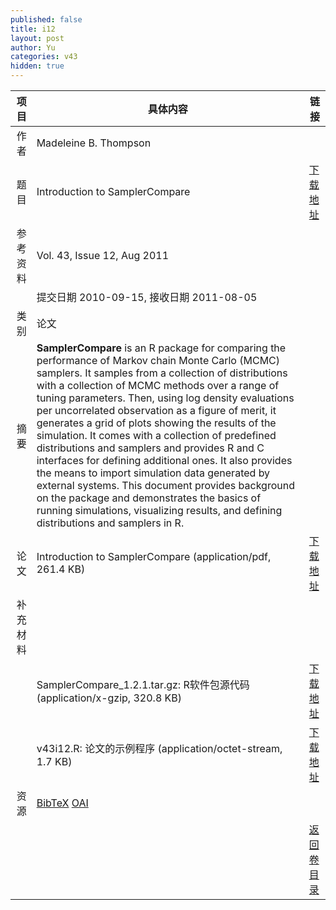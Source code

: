 ```yaml
---
published: false
title: i12
layout: post
author: Yu
categories: v43
hidden: true
---
```


| 项目 | 具体内容 | 链接 |
|---:|---|---|
| 作者 | Madeleine B. Thompson| |
| 题目 |Introduction to SamplerCompare | [下载地址](http://www.jstatsoft.org/v43/i12/paper) |
| 参考资料 |Vol. 43, Issue 12, Aug 2011 | |
| | 提交日期 2010-09-15, 接收日期 2011-08-05| | 
| 类别 | 论文| |
| 摘要 | <b>SamplerCompare</b> is an R package for comparing the performance of Markov chain Monte Carlo (MCMC) samplers. It samples from a collection of distributions with a collection of MCMC methods over a range of tuning parameters. Then, using log density evaluations per uncorrelated observation as a figure of merit, it generates a grid of plots showing the results of the simulation. It comes with a collection of predefined distributions and samplers and provides R and C interfaces for defining additional ones. It also provides the means to import simulation data generated by external systems. This document provides background on the package and demonstrates the basics of running simulations, visualizing results, and defining distributions and samplers in R.| |
| 论文 | Introduction to SamplerCompare  (application/pdf, 261.4 KB)| [下载地址](http://www.jstatsoft.org/v43/i12/paper) |
| 补充材料 | | |
| |SamplerCompare_1.2.1.tar.gz: R软件包源代码  (application/x-gzip, 320.8 KB)|  [下载地址](http://www.jstatsoft.org/v43/i12/supp/1) |
| |v43i12.R: 论文的示例程序  (application/octet-stream, 1.7 KB)|  [下载地址](http://www.jstatsoft.org/v43/i12/supp/2) |
| 资源 | [BibTeX](http://www.jstatsoft.org/v43/i12/bibtex) [OAI](http://www.jstatsoft.org/oai?verb=GetRecord&identifier=oai.jstatsoft/v43/i12&prefix=oai_dc)| |
| |  | [返回卷目录]({{site.baseurl}}/volume/v43.html) |